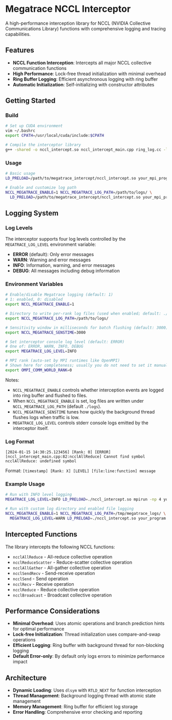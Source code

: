 # Megatrace NCCL Interceptor

A high-performance interception library for NCCL (NVIDIA Collective Communications Library) functions with comprehensive logging and tracing capabilities.

## Features

- **NCCL Function Interception**: Intercepts all major NCCL collective communication functions
- **High Performance**: Lock-free thread initialization with minimal overhead
- **Ring Buffer Logging**: Efficient asynchronous logging with ring buffer
- **Automatic Initialization**: Self-initializing with constructor attributes

## Getting Started

### Build

```bash
# Set up CUDA environment
vim ~/.bashrc 
export CPATH=/usr/local/cuda/include:$CPATH

# Compile the interceptor library
g++ -shared -o nccl_intercept.so nccl_intercept_main.cpp ring_log.cc -ldl -fPIC -lpthread
```

### Usage

```bash
# Basic usage
LD_PRELOAD=/path/to/megatrace_intercept/nccl_intercept.so your_mpi_program

# Enable and customize log path
NCCL_MEGATRACE_ENABLE=1 NCCL_MEGATRACE_LOG_PATH=/path/to/logs/ \
  LD_PRELOAD=/path/to/megatrace_intercept/nccl_intercept.so your_mpi_program
```

## Logging System

### Log Levels

The interceptor supports four log levels controlled by the `MEGATRACE_LOG_LEVEL` environment variable:

- **ERROR** (default): Only error messages
- **WARN**: Warning and error messages  
- **INFO**: Information, warning, and error messages
- **DEBUG**: All messages including debug information

### Environment Variables

```bash
# Enable/disable Megatrace logging (default: 1)
# 1: enabled, 0: disabled
export NCCL_MEGATRACE_ENABLE=1

# Directory to write per-rank log files (used when enabled; default: ./logs)
export NCCL_MEGATRACE_LOG_PATH=/path/to/logs/

# Sensitivity window in milliseconds for batch flushing (default: 3000)
export NCCL_MEGATRACE_SENSTIME=3000

# Set interceptor console log level (default: ERROR)
# One of: ERROR, WARN, INFO, DEBUG
export MEGATRACE_LOG_LEVEL=INFO

# MPI rank (auto-set by MPI runtimes like OpenMPI)
# Shown here for completeness; usually you do not need to set it manually
export OMPI_COMM_WORLD_RANK=0
```

Notes:
- `NCCL_MEGATRACE_ENABLE` controls whether interception events are logged into ring buffer and flushed to files.
- When `NCCL_MEGATRACE_ENABLE` is set, log files are written under `NCCL_MEGATRACE_LOG_PATH` (default `./logs`).
- `NCCL_MEGATRACE_SENSTIME` tunes how quickly the background thread flushes logs when traffic is low.
- `MEGATRACE_LOG_LEVEL` controls stderr console logs emitted by the interceptor itself.

### Log Format

```
[2024-01-15 14:30:25.123456] [Rank: 0] [ERROR] [nccl_intercept_main.cpp:82:ncclAllReduce] Cannot find symbol ncclAllReduce: undefined symbol
```

Format: `[timestamp] [Rank: X] [LEVEL] [file:line:function] message`

### Example Usage

```bash
# Run with INFO level logging
MEGATRACE_LOG_LEVEL=INFO LD_PRELOAD=./nccl_intercept.so mpirun -np 4 your_program

# Run with custom log directory and enabled file logging
NCCL_MEGATRACE_ENABLE=1 NCCL_MEGATRACE_LOG_PATH=/tmp/megatrace_logs/ \
  MEGATRACE_LOG_LEVEL=WARN LD_PRELOAD=./nccl_intercept.so your_program
```

## Intercepted Functions

The library intercepts the following NCCL functions:

- `ncclAllReduce` - All-reduce collective operation
- `ncclReduceScatter` - Reduce-scatter collective operation  
- `ncclAllGather` - All-gather collective operation
- `ncclSendRecv` - Send-receive operation
- `ncclSend` - Send operation
- `ncclRecv` - Receive operation
- `ncclReduce` - Reduce collective operation
- `ncclBroadcast` - Broadcast collective operation

## Performance Considerations

- **Minimal Overhead**: Uses atomic operations and branch prediction hints for optimal performance
- **Lock-free Initialization**: Thread initialization uses compare-and-swap operations
- **Efficient Logging**: Ring buffer with background thread for non-blocking logging
- **Default Error-only**: By default only logs errors to minimize performance impact

## Architecture

- **Dynamic Loading**: Uses `dlsym` with `RTLD_NEXT` for function interception
- **Thread Management**: Background logging thread with atomic state management
- **Memory Management**: Ring buffer for efficient log storage
- **Error Handling**: Comprehensive error checking and reporting

